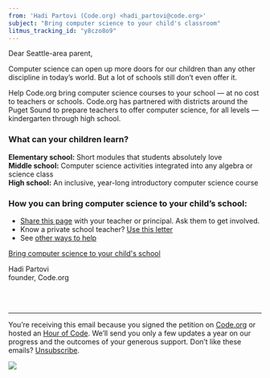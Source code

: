 ```yaml
---
from: 'Hadi Partovi (Code.org) <hadi_partovi@code.org>'
subject: "Bring computer science to your child's classroom"
litmus_tracking_id: "y8czo8o9"
---
```


Dear Seattle-area parent, 

Computer science can open up more doors for our children than any other discipline in today’s world. But a lot of schools still don’t even offer it. 

Help Code.org bring computer science courses to your school — at no cost to teachers or schools. Code.org has partnered with districts around the Puget Sound to prepare teachers to offer computer science, for all levels — kindergarten through high school. 

### What can your children learn?

**Elementary school:** Short modules that students absolutely love<br />
**Middle school:** Computer science activities integrated into any algebra or science class<br />
**High school:** An inclusive, year-long introductory computer science course<br />

### How you can bring computer science to your child’s school:

- [Share this page](https://code.org/educate/seattle/) with your teacher or principal. Ask them to get involved. 
- Know a private school teacher? [Use this letter](https://code.org/promote/letter/)
- See [other ways to help](https://code.org/help/)

[Bring computer science to your child's school](https://code.org/educate/seattle/)


Hadi Partovi<br />
founder, Code.org


<br />
<br />

<hr/>

You’re receiving this email because you signed the petition on [Code.org](https://code.org/) or hosted an [Hour of Code](http://hourofcode.com). We’ll send you only a few updates a year on our progress and the outcomes of your generous support. Don’t like these emails? [Unsubscribe](<%= unsubscribe_link %>).

![](<%= tracking_pixel %>)


